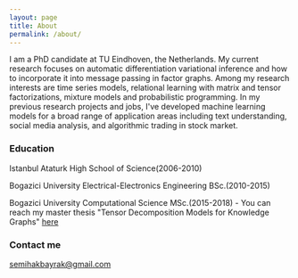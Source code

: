 ```yaml
---
layout: page
title: About
permalink: /about/
---
```


I am a PhD candidate at TU Eindhoven, the Netherlands. My current research focuses on automatic differentiation variational inference and how to incorporate it into message passing in factor graphs. Among my research interests are time series models, relational learning with matrix and tensor factorizations, mixture models and probabilistic programming. In my previous research projects and jobs, I've developed machine learning models for a broad range of application areas including text understanding, social media analysis, and algorithmic trading in stock market.

### Education

Istanbul Ataturk High School of Science(2006-2010)

Bogazici University Electrical-Electronics Engineering BSc.(2010-2015)

Bogazici University Computational Science MSc.(2015-2018) - You can reach my master thesis "Tensor Decomposition Models for Knowledge Graphs" [here](https://semihakbayrak.github.io/assets/Thesis_Knowledge_Graph__SCPF.pdf)

### Contact me

[semihakbayrak@gmail.com](mailto:email@domain.com)
